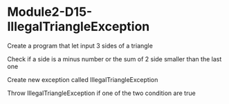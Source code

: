 # Module2-D15-IllegalTriangleException
Create a program that let input 3 sides of a triangle

Check if a side is a minus number or the sum of 2 side smaller than the last one

Create new exception called IllegalTriangleException

Throw IllegalTriangleException if one of the two condition are true
